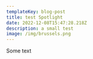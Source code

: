 ```yaml
---
templateKey: blog-post
title: test Spotlight
date: 2022-12-08T15:47:28.218Z
description: a small test
image: /img/brussels.png
---
```

S﻿ome text